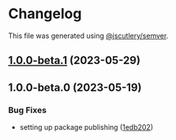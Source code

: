 # Changelog

This file was generated using [@jscutlery/semver](https://github.com/jscutlery/semver).

## [1.0.0-beta.1](https://github.com/rhinobase/raftyui/compare/field-1.0.0-beta.0...field-1.0.0-beta.1) (2023-05-29)

## 1.0.0-beta.0 (2023-05-19)

### Bug Fixes

- setting up package publishing ([1edb202](https://github.com/rhinobase/design-system/commit/1edb20248b82d035a7bd75008bb61cac89559fb5))
